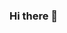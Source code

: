 ### Hi there 👋

<!--<img align="left" alt="DevinLeamy's Github Stats" 
src="https://github-readme-stats.vercel.app/api?username=DevinLeamy&show_icons=true&hide_border=true"/>-->

<!--
**DevinLeamy/DevinLeamy** is a ✨ _special_ ✨ repository because its `README.md` (this file) appears on your GitHub profile.

Here are some ideas to get you started:

- 🔭 I’m currently working on ...
- 🌱 I’m currently learning ...
- 👯 I’m looking to collaborate on ...
- 🤔 I’m looking for help with ...
- 💬 Ask me about ...
- 📫 How to reach me: ...
- 😄 Pronouns: ...
- ⚡ Fun fact: ...
-->
